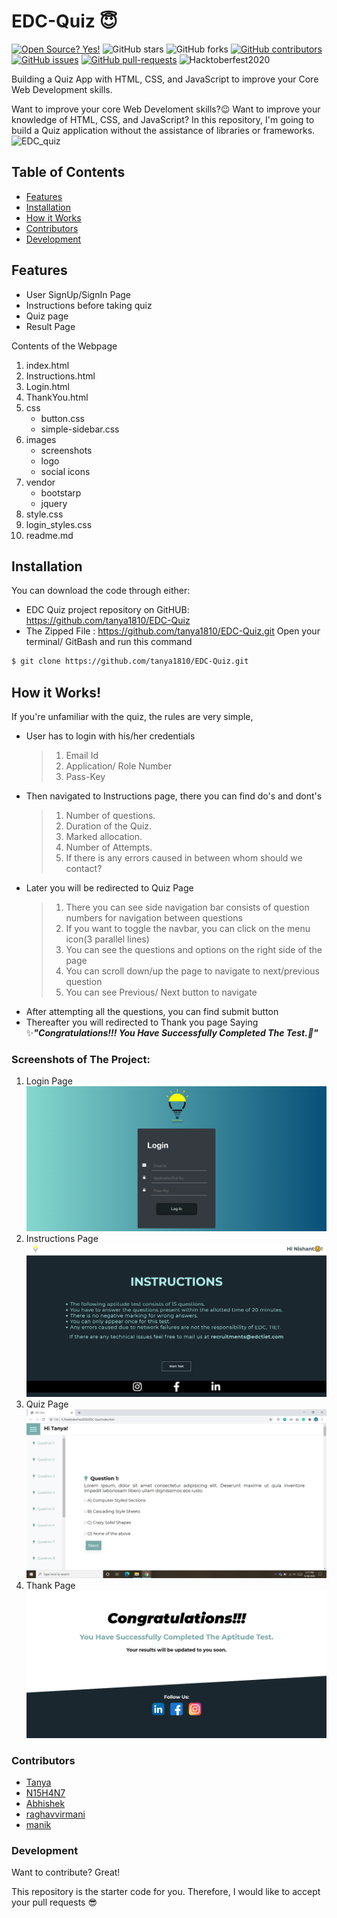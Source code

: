 # EDC-Quiz 😇

[![Open Source? Yes!](https://badgen.net/badge/Open%20Source%20%3F/Yes%21/blue?icon=github)](https://github.com/tanya1810/badges/)
![GitHub stars](https://img.shields.io/github/stars/tanya1810/EDC-Quiz?style=social)
![GitHub forks](https://img.shields.io/github/forks/tanya1810/EDC-Quiz?style=social)
[![GitHub contributors](https://img.shields.io/github/contributors/tanya1810/EDC-Quiz.svg)](https://GitHub.com/tanya1810/EDC-Quiz/graphs/contributors/)
[![GitHub issues](https://img.shields.io/github/issues/tanya1810/EDC-Quiz.svg)](https://GitHub.com/tanya1810/EDC-Quiz/issues/)
[![GitHub pull-requests](https://img.shields.io/github/issues-pr/tanya1810/EDC-Quiz.svg)](https://GitHub.com/tanya1810/EDC-Quiz/pull/)
![Hacktoberfest2020](https://img.shields.io/github/hacktoberfest/2020/badges/shields?label=hacktoberfest%202020)

Building a Quiz App with HTML, CSS, and JavaScript to improve your Core Web Development skills.

Want to improve your core Web Develoment skills?😉 Want to improve your knowledge of HTML, CSS, and JavaScript? In this repository, I'm going to build a Quiz application without the assistance of libraries or frameworks.
![EDC_quiz](https://github.com/tanya1810/EDC-Quiz/blob/master/images/EDC.png)
## Table of Contents

-   [Features](#features)
-   [Installation](#installation)
-   [How it Works](#howitworks)
-   [Contributors](#contributors)
-   [Development](#development)

## Features

  - User SignUp/SignIn Page
  - Instructions before taking quiz
  - Quiz page
  - Result Page

Contents of the Webpage

1. index.html
2. Instructions.html
3. Login.html
4. ThankYou.html
5. css
    - button.css
    - simple-sidebar.css
6. images
    - screenshots
    - logo
    - social icons
7. vendor
    - bootstarp
    - jquery
8. style.css
9. login_styles.css
10. readme.md

## Installation

You can download the code through either:

-   EDC Quiz project repository on GitHUB: <https://github.com/tanya1810/EDC-Quiz>
-   The Zipped File : <https://github.com/tanya1810/EDC-Quiz.git>
Open your terminal/ GitBash and run this command
```sh
$ git clone https://github.com/tanya1810/EDC-Quiz.git
```

## How it Works!

If you're unfamiliar with the quiz, the rules are very simple,

-   User has to login with his/her credentials
    > 1. Email Id
    > 2. Application/ Role Number
    > 3. Pass-Key
-   Then navigated to Instructions page, there you can find do's and dont's
    > 1. Number of questions.
    > 2. Duration of the Quiz.
    > 3. Marked allocation.
    > 4. Number of Attempts.
    > 5. If there is any errors caused in between whom should we contact?
-   Later you will be redirected to Quiz Page
    > 1. There you can see side navigation bar consists of question numbers for navigation between questions
    > 2. If you want to toggle the navbar, you can click on the menu icon(3 parallel lines)
    > 3. You can see the questions and options on the right side of the page
    > 4. You can scroll down/up the page to navigate to next/previous question
    > 5. You can see Previous/ Next button to navigate
-   After attempting all the questions, you can find submit button
-   Thereafter you will redirected to Thank you page Saying ✨***"Congratulations!!! You Have Successfully Completed The Test.🎉"***

### Screenshots of The Project:

1. Login Page
![Login page](https://github.com/UshasriMavuri1999/EDC-Quiz/blob/master/images/screens/loginPage.png)
2. Instructions Page
![Instructions Page](https://github.com/UshasriMavuri1999/EDC-Quiz/blob/master/images/screens/instructionsPage.png)
3. Quiz Page
![Quiz Page](https://github.com/UshasriMavuri1999/EDC-Quiz/blob/master/images/screens/quizPage.png)
4. Thank Page
![Thank Page](https://github.com/UshasriMavuri1999/EDC-Quiz/blob/master/images/screens/thankPage.png)

### Contributors
- [Tanya](https://github.com/tanya1810)
- [N15H4N7](https://github.com/N15H4N7)
- [Abhishek](https://github.com/Abhishek-7-art)
- [raghavvirmani](https://github.com/raghavvirmani2110)
- [manik](https://github.com/manik912)

### Development

Want to contribute? Great!

This repository is the starter code for you. Therefore, I would like to accept your pull requests 😎
